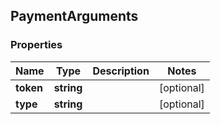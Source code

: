 ## PaymentArguments

### Properties
Name | Type | Description | Notes
------------ | ------------- | ------------- | -------------
**token** | **string** |  | [optional] 
**type** | **string** |  | [optional] 


